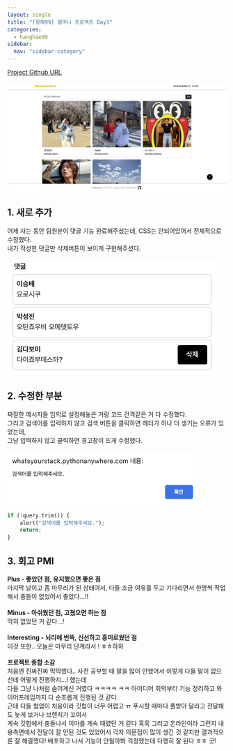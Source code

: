 ```yaml
---
layout: single
title: "[항해99] 웹미니 프로젝트 Day3"
categories:
  - hanghae99
sidebar:
  nav: "sidebar-category"
---
```


[Project Github URL](https://github.com/WhatYourStack/WhatsYourStack)
<br />
<br />
![웹미니 Day1](/assets/images/hanghae-3-3.png)


## 1. 새로 추가

어제 자는 동안 팀원분이 댓글 기능 완료해주셨는데, CSS는 안되어있어서 전체적으로 수정했다.<br />
내가 작성한 댓글만 삭제버튼이 보이게 구현해주셨다.
<br />
<br />
![웹미니 Day1](/assets/images/hanghae-3.png)


## 2. 수정한 부분

짜잘한 메시지들 임의로 설정해놓은 거랑 코드 간격같은 거 다 수정했다.<br />
그리고 검색어를 입력하지 않고 검색 버튼을 클릭하면 헤더가 하나 더 생기는 오류가 있었는데,<br />
그냥 입력하지 않고 클릭하면 경고창이 뜨게 수정했다.
<br />
<br />
![웹미니 Day1](/assets/images/hanghae-3-2.png)
``` python
if (!query.trim()) {
    alert("검색어를 입력해주세요.");
    return;
}
```


## 3. 회고 PMI

**Plus - 좋았던 점, 유지했으면 좋은 점** <br />
마지막 날이고 좀 마무리가 된 상태여서, 다들 조금 여유를 두고 기다리면서 한명씩 작업해서 충돌이 없었어서 좋았다...!!
<br />
<br />
**Minus - 아쉬웠던 점, 고쳤으면 하는 점**<br />
딱히 없었던 거 같다...! 
<br />
<br />
**Interesting - 뇌리에 번뜩, 신선하고 흥미로웠던 점**<br />
이것 또한.. 오늘은 마무리 단계라서 ! ㅎㅎ하하
<br />
<br />
**프로젝트 종합 소감**<br />
처음엔 진짜진짜 막막했다.. 사전 공부할 때 말을 많이 안했어서 이렇게 다들 말이 없으신데 어떻게 진행하지...! 했는데<br />
다들 그냥 나처럼 숨어계신 거였다 ㅋㅋㅋㅋ ㅋㅋ 아이디어 회의부터 기능 정리하고 와이어프레임까지 다 순조롭게 진행된 것 같다.<br />
근데 다들 협업이 처음이라 깃헙이 너무 어렵고 ㅠ 푸시할 때마다 풀받아 달라고 전달해도 늦게 보거나 브랜치가 꼬여서<br />
계속 깃헙에서 충돌나서 이마를 계속 때렸던 거 같다 흑흑 그리고 온라인이라 그런지 내용측면에서 전달이 잘 안된 것도 있었어서 각자 의문점이 많이 생긴 것 같지만 결과적으론 잘 해결했다! 배포하고 나서 기능이 안될까봐 걱정했는데 다행히 잘 된다 ㅎㅎ 굿!
